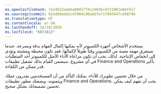 ```yaml
---
ms.openlocfilehash: 7e2db32adeba0801f74c2d636c4f21901e66f417
ms.sourcegitcommit: 82ed9ded42c47064c90ab6fe717893447cd48796
ms.translationtype: HT
ms.contentlocale: ar-SA
ms.lasthandoff: 10/19/2020
ms.locfileid: "6071613"
---
```

يستخدم الأشخاص أجهزة الكمبيوتر لأنه يمكنها إكمال المهام بدقة وبسرعة. عندما تستغرق مهمة معينة من الكمبيوتر وقتاً طويلاً لإكمالها، فقد تكون محبطة ومشتتة وتؤدي إلى انخفاض الإنتاجية. لذلك، يجب أن تكون مراعاة الأداء الأمثل للكمبيوتر أحد المتطلبات في أي مشروع. سيضمن القيام بذلك تشغيل تطبيقات Finance and Operations بأكبر قدر ممكن من الكفاءة.
 
من خلال تحسين تطويرك للأداء، يمكنك التأكد من أن المستخدمين يقدرون عملك ويثمنونه. وبصفتك مطور تطبيقات Finance and Operations، يجب أن تفهم كيف يمكن تحسين تصميماتك بشكل صحيح. 
